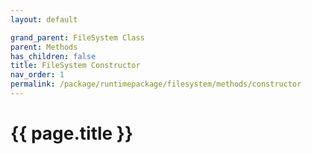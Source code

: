 ```yaml
---
layout: default

grand_parent: FileSystem Class
parent: Methods
has_children: false
title: FileSystem Constructor
nav_order: 1
permalink: /package/runtimepackage/filesystem/methods/constructor
---
```

# {{ page.title }}